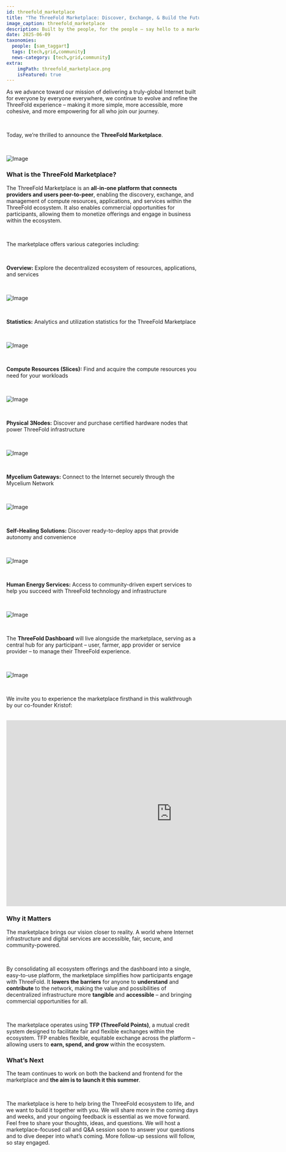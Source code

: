 ```yaml
---
id: threefold_marketplace
title: "The ThreeFold Marketplace: Discover, Exchange, & Build the Future of the Internet"
image_caption: threefold_marketplace
description: Built by the people, for the people — say hello to a marketplace for a truly inclusive digital future.
date: 2025-06-09
taxonomies:
  people: [sam_taggart]
  tags: [tech,grid,community]
  news-category: [tech,grid,community]
extra:
    imgPath: threefold_marketplace.png
    isFeatured: true
---
```


As we advance toward our mission of delivering a truly-global Internet built for everyone by everyone everywhere, we continue to evolve and refine the ThreeFold experience – making it more simple, more accessible, more cohesive, and more empowering for all who join our journey.

<br/>

Today, we’re thrilled to announce the **ThreeFold Marketplace**.

<br/>

![Image](img/market_home.png#mx-auto)

### **What is the ThreeFold Marketplace?**

The ThreeFold Marketplace is an **all-in-one platform that connects providers and users peer-to-peer**, enabling the discovery, exchange, and management of compute resources, applications, and services within the ThreeFold ecosystem. It also enables commercial opportunities for participants, allowing them to monetize offerings and engage in business within the ecosystem.

<br/>

The marketplace offers various categories including:

<br/>

**Overview:** Explore the decentralized ecosystem of resources, applications, and services

<br/>

![Image](img/market_overview.png#mx-auto)

<br/>

**Statistics:** Analytics and utilization statistics for the ThreeFold Marketplace

<br/>

![Image](img/market_stats.png#mx-auto)

<br/>

**Compute Resources (Slices):** Find and acquire the compute resources you need for your workloads

<br/>

![Image](img/market_slices.png#mx-auto)

<br/>

**Physical 3Nodes:** Discover and purchase certified hardware nodes that power ThreeFold infrastructure

<br/>

![Image](img/market_3nodes.png#mx-auto)

<br/>

**Mycelium Gateways:** Connect to the Internet securely through the Mycelium Network

<br/>

![Image](img/market_gateways.png#mx-auto)

<br/>

**Self-Healing Solutions:** Discover ready-to-deploy apps that provide autonomy and convenience

<br/>

![Image](img/market_solutions.png#mx-auto)

<br/>

**Human Energy Services:** Access to community-driven expert services to help you succeed with ThreeFold technology and infrastructure

<br/>

![Image](img/market_human.png#mx-auto)

<br/>

The **ThreeFold Dashboard** will live alongside the marketplace, serving as a central hub for any participant – user, farmer, app provider or service provider – to manage their ThreeFold experience.

<br/>

![Image](img/market_dashboard.png#mx-auto)

<br/>

We invite you to experience the marketplace firsthand in this walkthrough by our co-founder Kristof:

<br/>

<iframe width="866" height="487" src="https://www.youtube.com/embed/-8CvcZwLRDE?si=0m9Kl8YQCdOi0Nwd" title="YouTube video player" frameborder="0" allow="accelerometer; autoplay; clipboard-write; encrypted-media; gyroscope; picture-in-picture; web-share" referrerpolicy="strict-origin-when-cross-origin" allowfullscreen></iframe>

### **Why it Matters**

The marketplace brings our vision closer to reality. A world where Internet infrastructure and digital services are accessible, fair, secure, and community-powered.

<br/>

By consolidating all ecosystem offerings and the dashboard into a single, easy-to-use platform, the marketplace simplifies how participants engage with ThreeFold. It **lowers the barriers** for anyone to **understand** and **contribute** to the network, making the value and possibilities of decentralized infrastructure more **tangible** and **accessible** – and bringing commercial opportunities for all.

<br/>

The marketplace operates using **TFP (ThreeFold Points)**, a mutual credit system designed to facilitate fair and flexible exchanges within the ecosystem. TFP enables flexible, equitable exchange across the platform – allowing users to **earn, spend, and grow** within the ecosystem.

### **What’s Next**

The team continues to work on both the backend and frontend for the marketplace and **the aim is to launch it this summer**.

<br/>

The marketplace is here to help bring the ThreeFold ecosystem to life, and we want to build it together with you. We will share more in the coming days and weeks, and your ongoing feedback is essential as we move forward. Feel free to share your thoughts, ideas, and questions. We will host a marketplace-focused call and Q&A session soon to answer your questions and to dive deeper into what’s coming. More follow-up sessions will follow, so stay engaged.